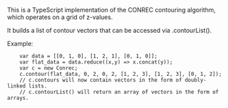 This is a TypeScript implementation of the CONREC contouring algorithm, which
operates on a grid of z-values.

It builds a list of contour vectors that can be accessed via .contourList().

Example:
```
    var data = [[0, 1, 0], [1, 2, 1], [0, 1, 0]];
    var flat_data = data.reduce((x,y) => x.concat(y));
    var c = new Conrec;
    c.contour(flat_data, 0, 2, 0, 2, [1, 2, 3], [1, 2, 3], [0, 1, 2]);
    // c.contours will now contain vectors in the form of doubly-linked lists.
    // c.contourList() will return an array of vectors in the form of arrays.
```
